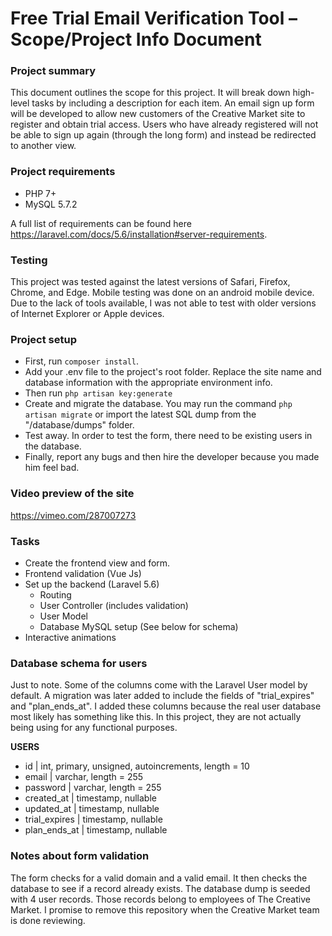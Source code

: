 # Free Trial Email Verification Tool – Scope/Project Info Document

### Project summary
This document outlines the scope for this project. It will break down high-level tasks by including a description for each item.
An email sign up form will be developed to allow new customers of the Creative Market site to register and obtain trial access. Users who have already registered will not be able to sign up again (through the long form) and instead be redirected to another view.

### Project requirements
 - PHP 7+
 - MySQL 5.7.2

A full list of requirements can be found here https://laravel.com/docs/5.6/installation#server-requirements.

### Testing
This project was tested against the latest versions of Safari, Firefox, Chrome, and Edge.
Mobile testing was done on an android mobile device. Due to the lack of tools available, I was not able to test with older versions of Internet Explorer or Apple devices.

### Project setup
- First, run `composer install`.
- Add your .env file to the project's root folder. Replace the site name and database information with the appropriate environment info.
- Then run `php artisan key:generate`
- Create and migrate the database. You may run the command `php artisan migrate` or import the latest SQL dump from the "/database/dumps" folder.
- Test away. In order to test the form, there need to be existing users in the database.
- Finally, report any bugs and then hire the developer because you made him feel bad.

### Video preview of the site
https://vimeo.com/287007273

### Tasks
- Create the frontend view and form.
- Frontend validation (Vue Js)
- Set up the backend (Laravel 5.6)
    - Routing
    - User Controller (includes validation)
    - User Model
    - Database MySQL setup (See below for schema)
- Interactive animations
    
### Database schema for users
Just to note. Some of the columns come with the Laravel User model by default. A migration was later added
to include the fields of "trial_expires" and "plan_ends_at". I added these columns because the real user database most likely has something like this. In this project, they are not actually being using for any functional purposes. 

**USERS**
- id | int, primary, unsigned, autoincrements, length = 10
- email | varchar, length = 255
- password | varchar, length = 255
- created_at | timestamp, nullable
- updated_at | timestamp, nullable
- trial_expires | timestamp, nullable
- plan_ends_at | timestamp, nullable

### Notes about form validation
The form checks for a valid domain and a valid email. It then checks the database to see if a record already exists.
The database dump is seeded with 4 user records. Those records belong to employees of The Creative Market. I promise to remove this repository when the Creative Market team is done reviewing. 
